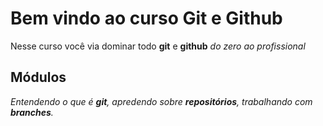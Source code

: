 # Bem vindo ao curso Git e Github
Nesse curso você via dominar todo **git** e **github** _do zero ao profissional_

## Módulos
_Entendendo o que é **git**, apredendo sobre **repositórios**, trabalhando com **branches**._